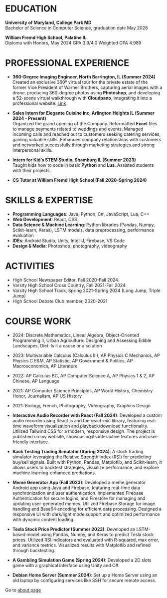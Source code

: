 
# EDUCATION
**University of Maryland, College Park MD**\
Bachelor of Science in Computer Science, graduation date May 2028

**William Fremd High School, Palatine IL**\
Diploma with Honors, May 2024            GPA 3.9/4.0          Weighted GPA 4.989

# PROFESSIONAL EXPERIENCE
- **360-Degree Imaging Engineer, North Barrington, IL (Summer 2024)**\
Created an exclusive 360° virtual tour for the private estate of the former Vice President of Warner Brothers, capturing aerial images with a drone, producing 360-degree photos using **Photoshop**, and developing a 52-scene virtual walkthrough with **Cloudpano**, integrating it into a professional website. [Link](https://wanderingtree.com/weddings/interactive-tour/) 
<div style="text-align:center" id="nrUoBcJQb"><script type="text/javascript" async data-short="nrUoBcJQb" data-path="tours" data-is-self-hosted="false" width="100%" height="300px" src="https://app.cloudpano.com/public/shareScript.js"></script></div>

- **Sales Intern for Elegante Cuisine Inc, Arlington Heights IL (Summer 2024 - Present)**\
Organized the grand opening of the Company. Reformatted **Excel** files to manage payments related to weddings and events. Managed incoming calls and reached out to customers seeking catering services, gaining valuable skills. Enhanced company relationships with customers and networked successfully through marketing strategies and strong interpersonal skills.

- **Intern for Kid’s STEM Studio, Shamburg IL (Summer 2023)**\
Taught kids how to code in basic **Python** and **Lua**. Assisted students with their projects.  

- **CS Tutor at William Fremd High School (Fall 2020-Spring 2024)**

# SKILLS & EXPERTISE

- **Programming Languages**: Java, Python, C#, JavaScript, Lua, C++
- **Web Development**: React, CSS
- **Data Science & Machine Learning**: Python libraries (Pandas, Numpy, Scikit-learn, Keras), LSTM models, data preprocessing, performance evaluation
- **IDEs**: Android Studio, Unity, IntelliJ, Firebase, VS Code
- **Design & Media**: Photoshop, photography, videography

# ACTIVITIES
- High School Newspaper Editor, Fall 2020-Fall 2024.
- Varsity High School Cross Country, Fall 2021-Fall 2024. 
- Varsity High School Track, Spring 2021-Spring 2024 (Long Jump, Triple Jump)
- High School Debate Club member, 2020-2021

# COURSE WORK
- 2024: Discrete Mathematics, Linear Algebra, Object-Oriented Programming II, Urban Agriculture: Designing and Assessing Edible Landscapes, Diet: Is it a cause or a solution
- 2023: Multivariable Calculus (Calculus III), AP Physics C Mechanics, AP Physics C E&M, AP Statistic, AP Government & Politics, AP Macroeconomics, AP Literature
- 2022: AP Calculus BC, AP Computer Science A, AP Physics 1 & 2, AP Chinese, AP Language
- 2021: AP Computer Science Principles, AP World History, Chemistry Honor, Journalism, AP US History
- 2021: Biology, French, Photography, Videography, Graphics Design

- **Interactive Audio Recorder with React (Fall 2024)**: Developed a custom audio recorder using React.js and the react-mic library, featuring real-time waveform visualization and playback/download functionality. Utilized Tailwind CSS for a modern, responsive design. The project is published on my website, showcasing its interactive features and user-friendly interface.

- **Back Testing Trading Simulator (Spring 2024)**: A stock trading simulator leveraging the Relative Strength Index (RSI) for predicting buy/sell signals. Built with Python, Pandas, Matplotlib, and Scikit-learn, it allows users to backtest strategies, visualize performance, and explore machine learning-enhanced predictions.

- **Meme Generator App (Fall 2023)**: Developed a meme generator Android app using Java and Firebase, featuring real-time data synchronization and user authentication. Implemented Firebase Authentication for secure logins, and Firestore for managing and updating user-generated memes. Utilized Firebase Storage for image handling and Base64 encoding for efficient data processing. Designed a responsive UI with dark/light mode support and optimized performance with dynamic content loading.

- **Tesla Stock Price Predictor (Summer 2023)**: Developed an LSTM-based model using Pandas, Numpy, and Keras to predict Tesla stock prices. Utilized RSI indicators and evaluated with R-squared, max error, and variance metrics. Visualized results with Matplotlib and refined through backtesting.

- **A Gambling Simulation Game (Spring 2024)**: Developed a 2D slots game with a graphical interface using Unity and C#.

- **Debian Home Server (Summer 2024)**: Set up a Home Server using an old laptop by configuring services like SSH for secure remote access.


Go to [about page](about.md)
